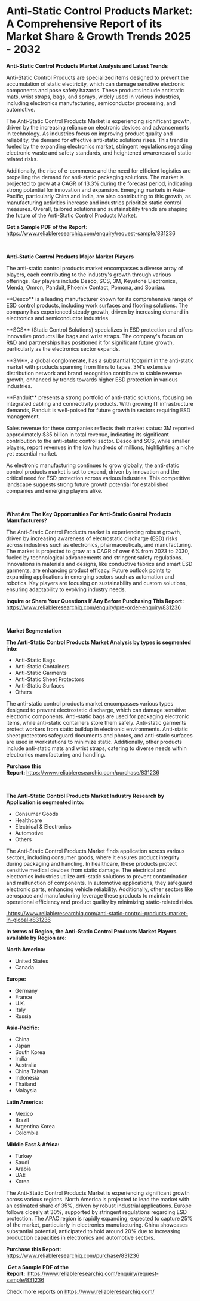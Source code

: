 <p><h1>Anti-Static Control Products Market: A Comprehensive Report of its Market Share & Growth Trends 2025 - 2032</h1></p><p><strong>Anti-Static Control Products Market Analysis and Latest Trends</strong></p>
<p><p>Anti-Static Control Products are specialized items designed to prevent the accumulation of static electricity, which can damage sensitive electronic components and pose safety hazards. These products include antistatic mats, wrist straps, bags, and sprays, widely used in various industries, including electronics manufacturing, semiconductor processing, and automotive. </p><p>The Anti-Static Control Products Market is experiencing significant growth, driven by the increasing reliance on electronic devices and advancements in technology. As industries focus on improving product quality and reliability, the demand for effective anti-static solutions rises. This trend is fueled by the expanding electronics market, stringent regulations regarding electronic waste and safety standards, and heightened awareness of static-related risks. </p><p>Additionally, the rise of e-commerce and the need for efficient logistics are propelling the demand for anti-static packaging solutions. The market is projected to grow at a CAGR of 13.3% during the forecast period, indicating strong potential for innovation and expansion. Emerging markets in Asia-Pacific, particularly China and India, are also contributing to this growth, as manufacturing activities increase and industries prioritize static control measures. Overall, tailored solutions and sustainability trends are shaping the future of the Anti-Static Control Products Market.</p></p>
<p><strong>Get a Sample PDF of the Report:&nbsp;</strong> <a href="https://www.reliableresearchiq.com/enquiry/request-sample/831236?utm_campaign=3513&utm_medium=2&utm_source=Github&utm_content=ia&utm_term=25032025&utm_id=anti-static-control-products">https://www.reliableresearchiq.com/enquiry/request-sample/831236</a></p>
<p>&nbsp;</p>
<p><strong>Anti-Static Control Products Major Market Players</strong></p>
<p><p>The anti-static control products market encompasses a diverse array of players, each contributing to the industry's growth through various offerings. Key players include Desco, SCS, 3M, Keystone Electronics, Menda, Omron, Panduit, Phoenix Contact, Pomona, and Souriau.</p><p>**Desco** is a leading manufacturer known for its comprehensive range of ESD control products, including work surfaces and flooring solutions. The company has experienced steady growth, driven by increasing demand in electronics and semiconductor industries. </p><p>**SCS** (Static Control Solutions) specializes in ESD protection and offers innovative products like bags and wrist straps. The company's focus on R&D and partnerships has positioned it for significant future growth, particularly as the electronics sector expands.</p><p>**3M**, a global conglomerate, has a substantial footprint in the anti-static market with products spanning from films to tapes. 3M's extensive distribution network and brand recognition contribute to stable revenue growth, enhanced by trends towards higher ESD protection in various industries.</p><p>**Panduit** presents a strong portfolio of anti-static solutions, focusing on integrated cabling and connectivity products. With growing IT infrastructure demands, Panduit is well-poised for future growth in sectors requiring ESD management.</p><p>Sales revenue for these companies reflects their market status: 3M reported approximately $35 billion in total revenue, indicating its significant contribution to the anti-static control sector. Desco and SCS, while smaller players, report revenues in the low hundreds of millions, highlighting a niche yet essential market.</p><p>As electronic manufacturing continues to grow globally, the anti-static control products market is set to expand, driven by innovation and the critical need for ESD protection across various industries. This competitive landscape suggests strong future growth potential for established companies and emerging players alike.</p></p>
<p>&nbsp;</p>
<p><strong>What Are The Key Opportunities For Anti-Static Control Products Manufacturers?</strong></p>
<p><p>The Anti-Static Control Products market is experiencing robust growth, driven by increasing awareness of electrostatic discharge (ESD) risks across industries such as electronics, pharmaceuticals, and manufacturing. The market is projected to grow at a CAGR of over 6% from 2023 to 2030, fueled by technological advancements and stringent safety regulations. Innovations in materials and designs, like conductive fabrics and smart ESD garments, are enhancing product efficacy. Future outlook points to expanding applications in emerging sectors such as automation and robotics. Key players are focusing on sustainability and custom solutions, ensuring adaptability to evolving industry needs.</p></p>
<p><strong>Inquire or Share Your Questions If Any Before Purchasing This Report:</strong> <a href="https://www.reliableresearchiq.com/enquiry/pre-order-enquiry/831236?utm_campaign=3513&utm_medium=2&utm_source=Github&utm_content=ia&utm_term=25032025&utm_id=anti-static-control-products">https://www.reliableresearchiq.com/enquiry/pre-order-enquiry/831236</a></p>
<p>&nbsp;</p>
<p><strong>Market Segmentation</strong></p>
<p><strong>The Anti-Static Control Products Market Analysis by types is segmented into:</strong></p>
<p><ul><li>Anti-Static Bags</li><li>Anti-Static Containers</li><li>Anti-Static Garments</li><li>Anti-Static Sheet Protectors</li><li>Anti-Static Surfaces</li><li>Others</li></ul></p>
<p><p>The anti-static control products market encompasses various types designed to prevent electrostatic discharge, which can damage sensitive electronic components. Anti-static bags are used for packaging electronic items, while anti-static containers store them safely. Anti-static garments protect workers from static buildup in electronic environments. Anti-static sheet protectors safeguard documents and photos, and anti-static surfaces are used in workstations to minimize static. Additionally, other products include anti-static mats and wrist straps, catering to diverse needs within electronics manufacturing and handling.</p></p>
<p><strong>Purchase this Report:&nbsp;</strong><a href="https://www.reliableresearchiq.com/purchase/831236?utm_campaign=3513&utm_medium=2&utm_source=Github&utm_content=ia&utm_term=25032025&utm_id=anti-static-control-products">https://www.reliableresearchiq.com/purchase/831236</a></p>
<p>&nbsp;</p>
<p><strong>The Anti-Static Control Products Market Industry Research by Application is segmented into:</strong></p>
<p><ul><li>Consumer Goods</li><li>Healthcare</li><li>Electrical & Electronics</li><li>Automotive</li><li>Others</li></ul></p>
<p><p>The Anti-Static Control Products Market finds application across various sectors, including consumer goods, where it ensures product integrity during packaging and handling. In healthcare, these products protect sensitive medical devices from static damage. The electrical and electronics industries utilize anti-static solutions to prevent contamination and malfunction of components. In automotive applications, they safeguard electronic parts, enhancing vehicle reliability. Additionally, other sectors like aerospace and manufacturing leverage these products to maintain operational efficiency and product quality by minimizing static-related risks.</p></p>
<p><a href="https://www.reliableresearchiq.com/anti-static-control-products-market-in-global-r831236?utm_campaign=3513&utm_medium=2&utm_source=Github&utm_content=ia&utm_term=25032025&utm_id=anti-static-control-products">&nbsp;https://www.reliableresearchiq.com/anti-static-control-products-market-in-global-r831236</a></p>
<p><strong>In terms of Region, the Anti-Static Control Products Market Players available by Region are:</strong></p>
<p>
    <p> <strong> North America: </strong>
        <ul>
            <li>United States</li>
            <li>Canada</li>
        </ul>
        </p> 
    <p> <strong> Europe: </strong>
        <ul>
            <li>Germany</li>
            <li>France</li>
            <li>U.K.</li>
            <li>Italy</li>
            <li>Russia</li>
        </ul>
        </p> 
    <p> <strong> Asia-Pacific: </strong>
        <ul>
            <li>China</li>
            <li>Japan</li>
            <li>South Korea</li>
            <li>India</li>
            <li>Australia</li>
            <li>China Taiwan</li>
            <li>Indonesia</li>
            <li>Thailand</li>
            <li>Malaysia</li>
        </ul>
        </p> 
    <p> <strong> Latin America: </strong>
        <ul>
            <li>Mexico</li>
            <li>Brazil</li>
            <li>Argentina Korea</li>
            <li>Colombia</li>
        </ul>
        </p> 
    <p> <strong> Middle East & Africa: </strong>
        <ul>
            <li>Turkey</li>
            <li>Saudi</li>
            <li>Arabia</li>
            <li>UAE</li>
            <li>Korea</li>
        </ul>
    </p>
    </p>
<p><p>The Anti-Static Control Products Market is experiencing significant growth across various regions. North America is projected to lead the market with an estimated share of 35%, driven by robust industrial applications. Europe follows closely at 30%, supported by stringent regulations regarding ESD protection. The APAC region is rapidly expanding, expected to capture 25% of the market, particularly in electronics manufacturing. China showcases substantial potential, anticipated to hold around 20% due to increasing production capacities in electronics and automotive sectors.</p></p>
<p><strong>Purchase this Report: </strong><a href="https://www.reliableresearchiq.com/purchase/831236?utm_campaign=3513&utm_medium=2&utm_source=Github&utm_content=ia&utm_term=25032025&utm_id=anti-static-control-products">https://www.reliableresearchiq.com/purchase/831236</a></p>
<p>&nbsp;<strong>Get a Sample PDF of the Report:&nbsp;&nbsp;</strong><a href="https://www.reliableresearchiq.com/enquiry/request-sample/831236?utm_campaign=3513&utm_medium=2&utm_source=Github&utm_content=ia&utm_term=25032025&utm_id=anti-static-control-products">https://www.reliableresearchiq.com/enquiry/request-sample/831236</a></p>
<p><strong></strong></p>
<p>Check more reports on <a href="https://www.reliableresearchiq.com/?utm_campaign=3513&utm_medium=2&utm_source=Github&utm_content=ia&utm_term=25032025&utm_id=anti-static-control-products">https://www.reliableresearchiq.com/</a></p>